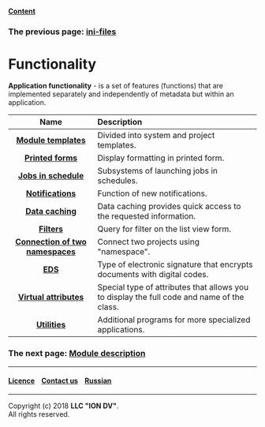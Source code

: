 #### [Content](/docs/en/index.md)

### The previous page: [ini-files](/docs/en/2_system_description/platform_configuration/ini_files.md)

# Functionality

**Application functionality** - is a set of features (functions) that are implemented separately and independently of metadata but within an application.

| Name | Description |
|:---------:|:---------|
|[**Module templates**](module_templates.md) | Divided into system and project templates. |
|[**Printed forms**](printed_forms.md) |Display formatting in printed form.  |
|[**Jobs in schedule**](schedule.md) | Subsystems of launching jobs in schedules.   |
|[**Notifications**](notifications.md) |Function of new notifications.  |
|[**Data caching**](cached.md) |Data caching provides quick access to the requested information. |
|[**Filters**](filter.md) |Query for filter on the list view form. |
|[**Connection of two namespaces**](namespace.md)| Connect two projects using "namespace".  |
|[**EDS**](eds.md)| Type of electronic signature that encrypts documents with digital codes.  |
|[**Virtual attributes**](virtual_attr.md) |Special type of attributes that allows you to display the full code and name of the class.|
|[**Utilities**](utilities.md) | Additional programs for more specialized applications.|

### The next page: [Module description](/docs/en/3_modules_description/modules.md)

--------------------------------------------------------------------------  


 #### [Licence](/LICENSE) &ensp;  [Contact us](https://iondv.com/portal/contacts) &ensp;  [Russian](/docs/ru/2_system_description/functionality/functionality.md)   &ensp;
<div><img src="https://mc.iondv.com/watch/local/docs/framework" style="position:absolute; left:-9999px;" height=1 width=1 alt="iondv metrics"></div>       



--------------------------------------------------------------------------  

Copyright (c) 2018 **LLC "ION DV"**.  
All rights reserved. 